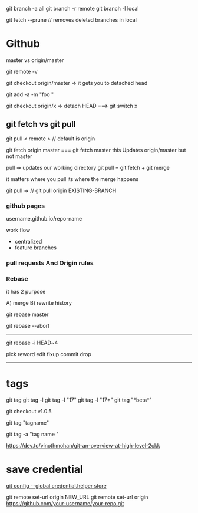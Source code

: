 git branch -a all
git branch -r remote
git branch -l local

git fetch --prune // removes deleted branches in local

# Github

master vs origin/master

git remote -v

git checkout origin/master => it gets you to detached head

git add -a -m "foo "

git checkout origin/x => detach HEAD
===> git switch x

## git fetch vs git pull

git pull < remote > // default is origin

git fetch origin master === git fetch master
this Updates origin/master but not master

pull => updates our working directory
git pull = git fetch + git merge

it matters where you pull its where the merge happens

git pull => // git pull origin EXISTING-BRANCH

### github pages

username.github.io/repo-name

work flow

- centralized
- feature branches

### pull requests And Origin rules

### Rebase

it has 2 purpose

A) merge
B) rewrite history

git rebase master

git rebase --abort

---

git rebase -i HEAD~4

pick
reword
edit
fixup
commit
drop

---

# tags

git tag
git tag -l
git tag -l "17"
git tag -l "17*"
git tag "*beta\*"

git checkout v1.0.5

<!-- normal tag  -->

git tag "tagname"

<!--  anotated tag  -->

git tag -a "tag name "

https://dev.to/vinothmohan/git-an-overview-at-high-level-2ckk

# save credential

[git config --global credential.helper store](https://stackoverflow.com/questions/35942754/how-can-i-save-username-and-password-in-git?page=1&tab=scoredesc#tab-top)

git remote set-url origin NEW_URL
git remote set-url origin https://github.com/your-username/your-repo.git

